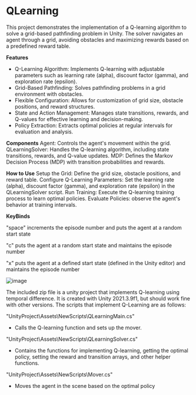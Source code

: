 # QLearning

This project demonstrates the implementation of a Q-learning algorithm to solve a grid-based pathfinding problem in Unity. The solver navigates an agent through a grid, avoiding obstacles and maximizing rewards based on a predefined reward table.

**Features**
- Q-Learning Algorithm: Implements Q-learning with adjustable parameters such as learning rate (alpha), discount factor (gamma), and exploration rate (epsilon).
- Grid-Based Pathfinding: Solves pathfinding problems in a grid environment with obstacles.
- Flexible Configuration: Allows for customization of grid size, obstacle positions, and reward structures.
- State and Action Management: Manages state transitions, rewards, and Q-values for effective learning and decision-making.
- Policy Extraction: Extracts optimal policies at regular intervals for evaluation and analysis.

**Components**
Agent: Controls the agent's movement within the grid.
QLearningSolver: Handles the Q-learning algorithm, including state transitions, rewards, and Q-value updates.
MDP: Defines the Markov Decision Process (MDP) with transition probabilities and rewards.

**How to Use**
Setup the Grid: Define the grid size, obstacle positions, and reward table.
Configure Q-Learning Parameters: Set the learning rate (alpha), discount factor (gamma), and exploration rate (epsilon) in the QLearningSolver script.
Run Training: Execute the Q-learning training process to learn optimal policies.
Evaluate Policies: observe the agent's behavior at training intervals.

**KeyBinds**

"space" increments the episode number and puts the agent at a random start state

"c" puts the agent at a random start state and maintains the episode number

"x" puts the agent at a defined start state (defined in the Unity editor) and maintains the episode number


![image](https://github.com/EmmyVoita/QLearning/assets/82542924/49f463d7-c436-458a-b88a-b42b860fda43)


The included zip file is a unity project that implements Q-learning using temporal difference. It is created with Unity 2021.3.9f1, but should work fine with other versions. The scripts that implement Q-Learning are as follows:

"UnityProject\Assets\NewScripts\QLearningMain.cs"

- Calls the Q-learning function and sets up the mover.

"UnityProject\Assets\NewScripts\QLearningSolver.cs"

- Contains the functions for implementing Q-learning, getting the optimal policy, setting the reward and transition arrays, and other helper functions.

"UnityProject\Assets\NewScripts\Mover.cs"

- Moves the agent in the scene based on the optimal policy

